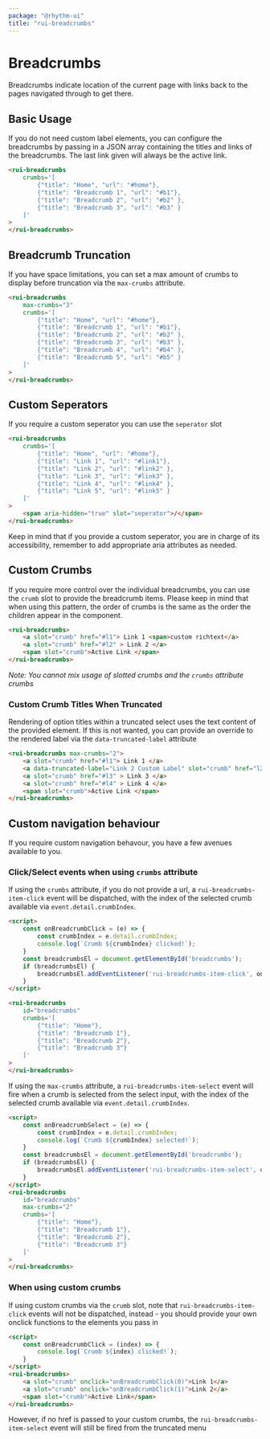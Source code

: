```yaml
---
package: "@rhythm-ui"
title: "rui-breadcrumbs"
---
```

# Breadcrumbs

Breadcrumbs indicate location of the current page with links back to the pages navigated through to get there. 

## Basic Usage
If you do not need custom label elements, you can configure the breadcrumbs by passing in a JSON array containing the titles and links of the breadcrumbs. The last link given will always be the active link.

```html preview
<rui-breadcrumbs
	crumbs='[
    	{"title": "Home", "url": "#home"},
    	{"title": "Breadcrumb 1", "url": "#b1"},
		{"title": "Breadcrumb 2", "url": "#b2" },
		{"title": "Breadcrumb 3", "url": "#b3" }
	]'
>
</rui-breadcrumbs> 
```

## Breadcrumb Truncation
If you have space limitations, you can set a max amount of crumbs to display before truncation via the `max-crumbs` attribute.

```html preview
<rui-breadcrumbs
	max-crumbs="3"
	crumbs='[
    	{"title": "Home", "url": "#home"},
    	{"title": "Breadcrumb 1", "url": "#b1"},
		{"title": "Breadcrumb 2", "url": "#b2" },
		{"title": "Breadcrumb 3", "url": "#b3" },
		{"title": "Breadcrumb 4", "url": "#b4" },
		{"title": "Breadcrumb 5", "url": "#b5" }
	]'
>
</rui-breadcrumbs> 
```

## Custom Seperators
If you require a custom seperator you can use the ```seperator``` slot
```html preview
<rui-breadcrumbs
	crumbs='[
    	{"title": "Home", "url": "#home"},
    	{"title": "Link 1", "url": "#link1"},
		{"title": "Link 2", "url": "#link2" },
		{"title": "Link 3", "url": "#link3" },
		{"title": "Link 4", "url": "#link4" },
		{"title": "Link 5", "url": "#link5" }
	]'
>
	<span aria-hidden="true" slot="seperator">/</span>
</rui-breadcrumbs> 
```

Keep in mind that if you provide a custom seperator, you are in charge of its accessibility, remember to add appropriate aria attributes as needed.


## Custom Crumbs
If you require more control over the individual breadcrumbs, you can use the ```crumb``` slot to provide the breadcrumb items. Please keep in mind that when using this pattern, the order of crumbs is the same as the order the children appear in the component.

```html preview
<rui-breadcrumbs> 
	<a slot="crumb" href="#l1"> Link 1 <span>custom richtext</a>
	<a slot="crumb" href="#l2" > Link 2 </a>
	<span slot="crumb">Active Link </span>
</rui-breadcrumbs>
```

*Note: You cannot mix usage of slotted crumbs and the ```crumbs``` attribute crumbs*

### Custom Crumb Titles When Truncated
Rendering of option titles within a truncated select
uses the text content of the provided element. If this is
not wanted, you can provide an override to the 
rendered label via the `data-truncated-label` attribute

```html preview
<rui-breadcrumbs max-crumbs="2">
	<a slot="crumb" href="#l1"> Link 1 </a>
	<a data-truncated-label="Link 2 Custom Label" slot="crumb" href="l2"> Link 2 <span>some other content</span> </a>
	<a slot="crumb" href="#l3" > Link 3 </a>
	<a slot="crumb" href="#l4" > Link 4 </a>
	<span slot="crumb">Active Link </span>
</rui-breadcrumbs>
```

## Custom navigation behaviour
If you require custom navigation behavour, you have a few avenues available to you.

### Click/Select events when using `crumbs` attribute
If using the `crumbs` attribute, if you do not provide a url, a `rui-breadcrumbs-item-click` event 
will be dispatched, with the index of the selected crumb available via `event.detail.crumbIndex`. 
```html
<script>
	const onBreadcrumbClick = (e) => {
		const crumbIndex = e.detail.crumbIndex;
		console.log(`Crumb ${crumbIndex} clicked!`);
	}
	const breadcrumbsEl = document.getElementById('breadcrumbs');
	if (breadcrumbsEl) {
		breadcrumbsEl.addEventListener('rui-breadcrumbs-item-click', onBreadcrumbClick);
	}
</script>

<rui-breadcrumbs
	id="breadcrumbs"
	crumbs='[
    	{"title": "Home"},
    	{"title": "Breadcrumb 1"},
		{"title": "Breadcrumb 2"},
		{"title": "Breadcrumb 3"}
	]'
>
</rui-breadcrumbs> 
```

If using the `max-crumbs` attribute, a `rui-breadcrumbs-item-select` event will fire when a crumb is selected from the select input, with the index of the selected crumb available via `event.detail.crumbIndex`.
```html
<script>
	const onBreadcrumbSelect = (e) => {
		const crumbIndex = e.detail.crumbIndex;
		console.log(`Crumb ${crumbIndex} selected!`);
	}
	const breadcrumbsEl = document.getElementById('breadcrumbs');
	if (breadcrumbsEl) {
		breadcrumbsEl.addEventListener('rui-breadcrumbs-item-select', onBreadcrumbSelect);
	}
</script>
<rui-breadcrumbs
	id="breadcrumbs"
	max-crumbs="2"
	crumbs='[
    	{"title": "Home"},
    	{"title": "Breadcrumb 1"},
		{"title": "Breadcrumb 2"},
		{"title": "Breadcrumb 3"}
	]'
>
</rui-breadcrumbs> 
```

### When using custom crumbs
If using custom crumbs via the `crumb` slot, note that `rui-breadcrumbs-item-click` events will not
be dispatched, instead - you should provide your own onclick functions to the elements you pass in

```html
<script>
	const onBreadcrumbClick = (index) => {
		console.log(`Crumb ${index} clicked!`);
	}
</script>
<rui-breadcrumbs>
	<a slot="crumb" onclick="onBreadcrumbClick(0)">Link 1</a>
	<a slot="crumb" onclick="onBreadcrumbClick(1)">Link 2</a>
	<span slot="crumb">Active Link</span>
</rui-breadcrumbs> 
```

However, if no href is passed to your custom crumbs, the `rui-breadcrumbs-item-select` event will still
be fired from the truncated menu
